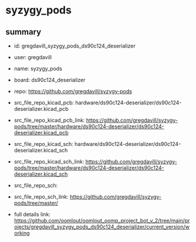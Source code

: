 # syzygy_pods
 
## summary 
* id: gregdavill_syzygy_pods_ds90c124_deserializer
* user: gregdavill
* name: syzygy_pods
* board: ds90c124_deserializer
* repo: https://github.com/gregdavill/syzygy-pods
* src_file_repo_kicad_pcb: hardware/ds90c124-deserializer/ds90c124-deserializer.kicad_pcb
* src_file_repo_kicad_pcb_link: https://github.com/gregdavill/syzygy-pods/tree/master/hardware/ds90c124-deserializer/ds90c124-deserializer.kicad_pcb
* src_file_repo_kicad_sch: hardware/ds90c124-deserializer/ds90c124-deserializer.kicad_sch
* src_file_repo_kicad_sch_link: https://github.com/gregdavill/syzygy-pods/tree/master/hardware/ds90c124-deserializer/ds90c124-deserializer.kicad_sch

* src_file_repo_sch: 
* src_file_repo_sch_link: https://github.com/gregdavill/syzygy-pods/tree/master/
* full details link: https://github.com/oomlout/oomlout_oomp_project_bot_v_2/tree/main/projects/gregdavill_syzygy_pods_ds90c124_deserializer/current_version/working  







